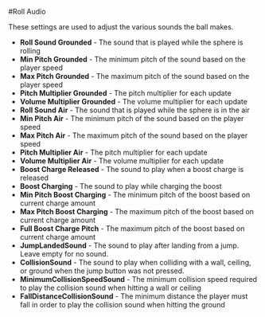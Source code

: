 #Roll Audio

These settings are used to adjust the various sounds the ball makes.

- **Roll Sound Grounded** - The sound that is played while the sphere is rolling
- **Min Pitch Grounded** - The minimum pitch of the sound based on the player speed
- **Max Pitch Grounded** - The maximum pitch of the sound based on the player speed
- **Pitch Multiplier Grounded** - The pitch multiplier for each update
- **Volume Multiplier Grounded** - The volume multiplier for each update
- **Roll Sound Air** - The sound that is played while the sphere is in the air
- **Min Pitch Air** - The minimum pitch of the sound based on the player speed
- **Max Pitch Air** - The maximum pitch of the sound based on the player speed
- **Pitch Multiplier Air** - The pitch multiplier for each update
- **Volume Multiplier Air** - The volume multiplier for each update
- **Boost Charge Released** - The sound to play when a boost charge is released
- **Boost Charging** - The sound to play while charging the boost
- **Min Pitch Boost Charging** - The minimum pitch of the boost based on current charge amount
- **Max Pitch Boost Charging** - The maximum pitch of the boost based on current charge amount
- **Full Boost Charge Pitch** - The maximum pitch of the boost based on current charge amount
- **JumpLandedSound** - The sound to play after landing from a jump.  Leave empty for no sound.
- **CollisionSound** - The sound to play when colliding with a wall, ceiling, or ground when the jump button was not pressed. 
- **MinimumCollisionSpeedSound** - The minimum collision speed required to play the collision sound when hitting a wall or ceiling
- **FallDistanceCollisionSound** - The minimum distance the player must fall in order to play the collision sound when hitting the ground